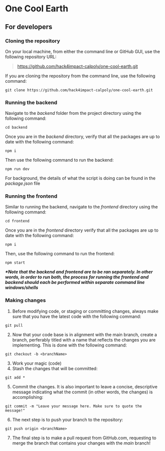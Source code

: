 # One Cool Earth

## For developers

### Cloning the repository

On your local machine, from either the command line or GitHub GUI, use the following repository URL: 
> https://github.com/hack4impact-calpoly/one-cool-earth.git

If you are cloning the repository from the command line, use the following command:

```
git clone https://github.com/hack4impact-calpoly/one-cool-earth.git
```

### Running the backend

Navigate to the *backend* folder from the project directory using the following command:
```
cd backend
```
Once you are in the *backend* directory, verify that all the packages are up to date with the following command:
```
npm i
```
Then use the following command to run the backend:
```
npm run dev
```
For background, the details of what the script is doing can be found in the *package.json* file

### Running the frontend

Similar to running the backend, navigate to the *frontend* directory using the following command:
```
cd frontend
```
Once you are in the *frontend* directory verify that all the packages are up to date with the following command:
```
npm i
```
Then, use the following command to run the frontend:
```
npm start
```

**_*Note that the backend and frontend are to be ran separately. In other words, in order to run both, the process for running the frontend and backend should each be performed within separate command line windows/shells_**

### Making changes

1. Before modifying code, or staging or committing changes, always make sure that you have the latest code with the following command:
```
git pull 
```
2. Now that your code base is in alignment with the main branch, create a branch, perferably titled with a name that reflects the changes you are implementing. This is done with the following command:
```
git checkout -b <branchName> 
```
3. Work your magic (code)
4. Stash the changes that will be committed:
```
git add *
```
5. Commit the changes. It is also important to leave a concise, descriptive message indicating what the commit (in other words, the changes) is accomplishing:
```
git commit -m "Leave your message here. Make sure to quote the message!"
```
6. The next step is to push your branch to the repository:
```
git push origin <branchName>
```
7. The final step is to make a pull request from GitHub.com, requesting to merge the branch that contains your changes with the *main* branch!
